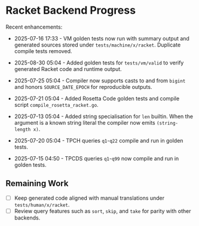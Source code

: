 # Racket Backend Progress

Recent enhancements:

- 2025-07-16 17:33 - VM golden tests now run with summary output and
  generated sources stored under `tests/machine/x/racket`. Duplicate
  compile tests removed.

- 2025-08-30 05:04 - Added golden tests for `tests/vm/valid` to
  verify generated Racket code and runtime output.

- 2025-07-25 05:04 - Compiler now supports casts to and from `bigint`
  and honors `SOURCE_DATE_EPOCH` for reproducible outputs.

- 2025-07-21 05:04 - Added Rosetta Code golden tests and compile script
  `compile_rosetta_racket.go`.

- 2025-07-13 05:04 - Added string specialisation for `len` builtin. When the argument is a known string literal the compiler now emits `(string-length x)`.
- 2025-07-20 05:04 - TPCH queries `q1`-`q22` compile and run in golden tests.
- 2025-07-15 04:50 - TPCDS queries `q1`-`q99` now compile and run in golden tests.

## Remaining Work

- [ ] Keep generated code aligned with manual translations under `tests/human/x/racket`.
- [ ] Review query features such as `sort`, `skip`, and `take` for parity with other backends.
